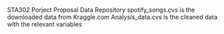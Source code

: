 STA302 Porject Proposal Data Repository 
spotify_songs.cvs is the downloaded data from Kraggle.com
Analysis_data.cvs is the cleaned data with the relevant variables 
